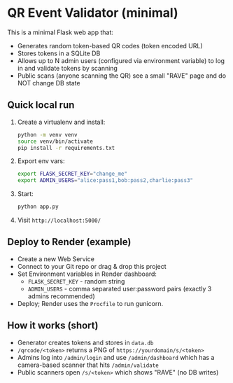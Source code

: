 # QR Event Validator (minimal)

This is a minimal Flask web app that:
- Generates random token-based QR codes (token encoded URL)
- Stores tokens in a SQLite DB
- Allows up to N admin users (configured via environment variable) to log in and validate tokens by scanning
- Public scans (anyone scanning the QR) see a small "RAVE" page and do NOT change DB state

## Quick local run
1. Create a virtualenv and install:
   ```bash
   python -m venv venv
   source venv/bin/activate
   pip install -r requirements.txt
   ```
2. Export env vars:
   ```bash
   export FLASK_SECRET_KEY="change_me"
   export ADMIN_USERS="alice:pass1,bob:pass2,charlie:pass3"
   ```
3. Start:
   ```bash
   python app.py
   ```
4. Visit `http://localhost:5000/`

## Deploy to Render (example)
- Create a new Web Service
- Connect to your Git repo or drag & drop this project
- Set Environment variables in Render dashboard:
  - `FLASK_SECRET_KEY` - random string
  - `ADMIN_USERS` - comma separated user:password pairs (exactly 3 admins recommended)
- Deploy; Render uses the `Procfile` to run gunicorn.

## How it works (short)
- Generator creates tokens and stores in `data.db`
- `/qrcode/<token>` returns a PNG of `https://yourdomain/s/<token>`
- Admins log into `/admin/login` and use `/admin/dashboard` which has a camera-based scanner that hits `/admin/validate`
- Public scanners open `/s/<token>` which shows "RAVE" (no DB writes)
